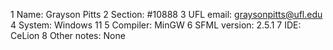1 Name: Grayson Pitts
2 Section: #10888
3 UFL email: graysonpitts@ufl.edu
4 System: Windows 11
5 Compiler: MinGW
6 SFML version: 2.5.1
7 IDE: CeLion
8 Other notes: None
